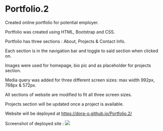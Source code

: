 # Portfolio.2
Created online portfolio for potential employer.

Portfolio was created using HTML, Bootstrap and CSS.

Portfolio has three sections : About, Projects & Contact Info.

Each section is in the navigation bar and toggle to said section when clicked on.

Images were used for homepage, bio pic and as placeholder for projects section.

Media query was added for three different screen sizes: max width 992px, 768px & 572px.

All sections of website are modified to fit all three screen sizes.

Projects section will be updated once a project is available.

Website will be deployed at https://dora-o.github.io/Portfolio.2/

Screenshot of deployed site : <img src =https://user-images.githubusercontent.com/70343136/103584027-72a6be00-4ea6-11eb-997b-f8827ff2e53a.png>